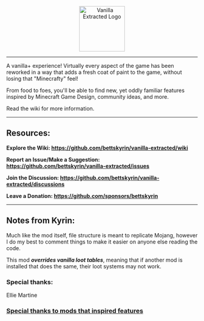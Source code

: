 <p align = "center"><img src = "https://i.imgur.com/XLpu2CK.png" alt = "Vanilla Extracted Logo" height = "120"/></p>

***

A vanilla+ experience! Virtually every aspect of the game has been reworked in a way that adds a fresh coat of paint to the game, without losing that "Minecrafty" feel!

From food to foes, you'll be able to find new, yet oddly familiar features inspired by Minecraft Game Design, community ideas, and more.

Read the wiki for more information.

***
## Resources:

**Explore the Wiki: https://github.com/bettskyrin/vanilla-extracted/wiki**

**Report an Issue/Make a Suggestion: https://github.com/bettskyrin/vanilla-extracted/issues**

**Join the Discussion: https://github.com/bettskyrin/vanilla-extracted/discussions**

**Leave a Donation: https://github.com/sponsors/bettskyrin**

***

## Notes from Kyrin:

Much like the mod itself, file structure is meant to replicate Mojang, however I do my best to comment things to make it easier on anyone else reading the code.

This mod ***overrides vanilla loot tables***, meaning that if another mod is installed that does the same, their loot systems may not work.

### Special thanks:
Ellie Martine

### [Special thanks to mods that inspired features](https://github.com/bettskyrin/VanillaExtracted/discussions/27)
